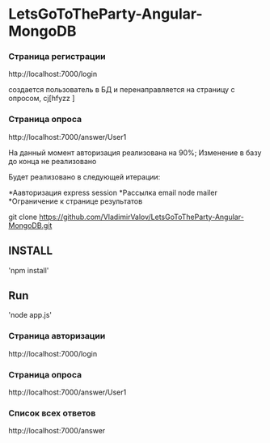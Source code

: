 # LetsGoToTheParty-Angular-MongoDB

### Страница регистрации
http://localhost:7000/login

создается пользователь в БД и перенаправляется на страницу с опросом,
cj[hfyzz ]

### Страница опроса
http://localhost:7000/answer/User1






На данный момент авторизация реализована на 90%;
Изменение в базу до конца не реализовано


Будет реализовано в следующей итерации:

*Аавторизация express session
*Рассылка email  node mailer
*Ограничение к странице результатов

git clone https://github.com/VladimirValov/LetsGoToTheParty-Angular-MongoDB.git

## INSTALL
'npm install'

## Run
'node app.js'

### Страница авторизации
http://localhost:7000/login

### Страница опроса
http://localhost:7000/answer/User1

### Список всех ответов
http://localhost:7000/answer
